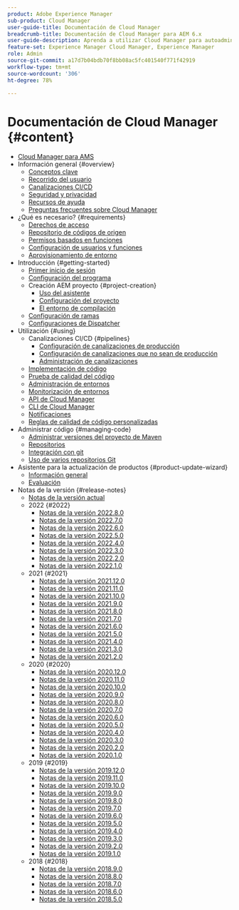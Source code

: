 ```yaml
---
product: Adobe Experience Manager
sub-product: Cloud Manager
user-guide-title: Documentación de Cloud Manager
breadcrumb-title: Documentación de Cloud Manager para AEM 6.x
user-guide-description: Aprenda a utilizar Cloud Manager para autoadministrar Adobe Experience Manager para AMS en la nube.
feature-set: Experience Manager Cloud Manager, Experience Manager
role: Admin
source-git-commit: a17d7b04bdb70f8bb08ac5fc401540f771f42919
workflow-type: tm+mt
source-wordcount: '306'
ht-degree: 78%

---
```



# Documentación de Cloud Manager {#content}

+ [Cloud Manager para AMS](introduction.md)
+ Información general {#overview}
   + [Conceptos clave](overview/key-concepts.md)
   + [Recorrido del usuario](overview/user-journey.md)
   + [Canalizaciones CI/CD](overview/ci-cd-pipelines.md)
   + [Seguridad y privacidad](overview/security-and-privacy.md)
   + [Recursos de ayuda](overview/help-resources.md)
   + [Preguntas frecuentes sobre Cloud Manager](overview/faqs.md)
+ ¿Qué es necesario? {#requirements}
   + [Derechos de acceso](requirements/access-rights.md)
   + [Repositorio de códigos de origen](requirements/source-code-repository.md)
   + [Permisos basados en funciones](requirements/role-based-permissions.md)
   + [Configuración de usuarios y funciones](requirements/users-and-roles.md)
   + [Aprovisionamiento de entorno](requirements/environment-provisioning.md)
+ Introducción {#getting-started}
   + [Primer inicio de sesión](getting-started/first-time-login.md)
   + [Configuración del programa](getting-started/program-setup.md)
   + Creación AEM proyecto {#project-creation}
      + [Uso del asistente](getting-started/using-the-wizard.md)
      + [Configuración del proyecto](getting-started/project-setup.md)
      + [El entorno de compilación](getting-started/build-environment.md)
   + [Configuración de ramas](getting-started/configuring-branches.md)
   + [Configuraciones de Dispatcher](getting-started/dispatcher-configurations.md)
+ Utilización {#using}
   + Canalizaciones CI/CD {#pipelines}
      + [Configuración de canalizaciones de producción](using/production-pipelines.md)
      + [Configuración de canalizaciones que no sean de producción](using/non-production-pipelines.md)
      + [Administración de canalizaciones](using/managing-pipelines.md)
   + [Implementación de código](using/code-deployment.md)
   + [Prueba de calidad del código](using/code-quality-testing.md)
   + [Administración de entornos](using/managing-environments.md)
   + [Monitorización de entornos](using/monitoring-environments.md)
   + [API de Cloud Manager](https://developer.adobe.com/experience-cloud/cloud-manager/reference/api/)
   + [CLI de Cloud Manager](https://github.com/adobe/aio-cli-plugin-cloudmanager/blob/main/README.md)
   + [Notificaciones](using/notifications.md)
   + [Reglas de calidad de código personalizadas](using/custom-code-quality-rules.md)
+ Administrar código {#managing-code}
   + [Administrar versiones del proyecto de Maven](managing-code/maven-project-version.md)
   + [Repositorios](managing-code/repositories.md)
   + [Integración con git](managing-code/git-integration.md)
   + [Uso de varios repositorios Git](managing-code/multiple-git-repos.md)
+ Asistente para la actualización de productos {#product-update-wizard}
   + [Información general](product-update-wizard/overview.md)
   + [Evaluación](product-update-wizard/evaluation.md)
+ Notas de la versión {#release-notes}
   + [Notas de la versión actual](release-notes/current.md)
   + 2022 {#2022}
      + [Notas de la versión 2022.8.0](release-notes/2022/2022-8-0.md)
      + [Notas de la versión 2022.7.0](release-notes/2022/2022-7-0.md)
      + [Notas de la versión 2022.6.0](release-notes/2022/2022-6-0.md)
      + [Notas de la versión 2022.5.0](release-notes/2022/2022-5-0.md)
      + [Notas de la versión 2022.4.0](release-notes/2022/2022-4-0.md)
      + [Notas de la versión 2022.3.0](release-notes/2022/2022-3-0.md)
      + [Notas de la versión 2022.2.0](release-notes/2022/2022-2-0.md)
      + [Notas de la versión 2022.1.0](release-notes/2022/2022-1-0.md)
   + 2021 {#2021}
      + [Notas de la versión 2021.12.0](release-notes/2021/2021-12-0.md)
      + [Notas de la versión 2021.11.0](release-notes/2021/2021-11-0.md)
      + [Notas de la versión 2021.10.0](release-notes/2021/2021-10-0.md)
      + [Notas de la versión 2021.9.0](release-notes/2021/2021-9-0.md)
      + [Notas de la versión 2021.8.0](release-notes/2021/2021-8-0.md)
      + [Notas de la versión 2021.7.0](release-notes/2021/2021-7-0.md)
      + [Notas de la versión 2021.6.0](release-notes/2021/2021-6-0.md)
      + [Notas de la versión 2021.5.0](release-notes/2021/2021-5-0.md)
      + [Notas de la versión 2021.4.0](release-notes/2021/2021-4-0.md)
      + [Notas de la versión 2021.3.0](release-notes/2021/2021-3-0.md)
      + [Notas de la versión 2021.2.0](release-notes/2021/2021-2-0.md)
   + 2020 {#2020}
      + [Notas de la versión 2020.12.0](release-notes/2020/2020-12-0.md)
      + [Notas de la versión 2020.11.0](release-notes/2020/2020-11-0.md)
      + [Notas de la versión 2020.10.0](release-notes/2020/2020-10-0.md)
      + [Notas de la versión 2020.9.0](release-notes/2020/2020-9-0.md)
      + [Notas de la versión 2020.8.0](release-notes/2020/2020-8-0.md)
      + [Notas de la versión 2020.7.0](release-notes/2020/2020-7-0.md)
      + [Notas de la versión 2020.6.0](release-notes/2020/2020-6-0.md)
      + [Notas de la versión 2020.5.0](release-notes/2020/2020-5-0.md)
      + [Notas de la versión 2020.4.0](release-notes/2020/2020-4-0.md)
      + [Notas de la versión 2020.3.0](release-notes/2020/2020-3-0.md)
      + [Notas de la versión 2020.2.0](release-notes/2020/2020-2-0.md)
      + [Notas de la versión 2020.1.0](release-notes/2020/2020-1-0.md)
   + 2019 {#2019}
      + [Notas de la versión 2019.12.0](release-notes/2019/2019-12-0.md)
      + [Notas de la versión 2019.11.0](release-notes/2019/2019-11-0.md)
      + [Notas de la versión 2019.10.0](release-notes/2019/2019-10-0.md)
      + [Notas de la versión 2019.9.0](release-notes/2019/2019-9-0.md)
      + [Notas de la versión 2019.8.0](release-notes/2019/2019-8-0.md)
      + [Notas de la versión 2019.7.0](release-notes/2019/2019-7-0.md)
      + [Notas de la versión 2019.6.0](release-notes/2019/2019-6-0.md)
      + [Notas de la versión 2019.5.0](release-notes/2019/2019-5-0.md)
      + [Notas de la versión 2019.4.0](release-notes/2019/2019-4-0.md)
      + [Notas de la versión 2019.3.0](release-notes/2019/2019-3-0.md)
      + [Notas de la versión 2019.2.0](release-notes/2019/2019-2-0.md)
      + [Notas de la versión 2019.1.0](release-notes/2019/2019-1-0.md)
   + 2018 {#2018}
      + [Notas de la versión 2018.9.0](release-notes/2018/2018-9-0.md)
      + [Notas de la versión 2018.8.0](release-notes/2018/2018-8-0.md)
      + [Notas de la versión 2018.7.0](release-notes/2018/2018-7-0.md)
      + [Notas de la versión 2018.6.0](release-notes/2018/2018-6-0.md)
      + [Notas de la versión 2018.5.0](release-notes/2018/2018-5-0.md)

